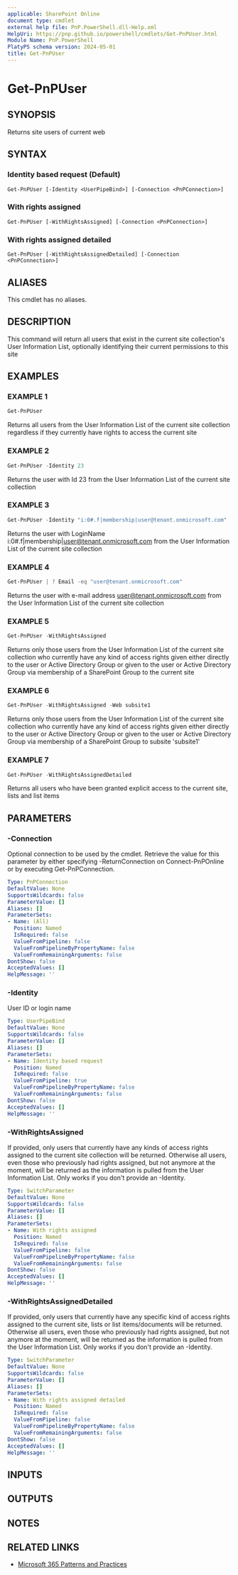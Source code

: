 ```yaml
---
applicable: SharePoint Online
document type: cmdlet
external help file: PnP.PowerShell.dll-Help.xml
HelpUri: https://pnp.github.io/powershell/cmdlets/Get-PnPUser.html
Module Name: PnP.PowerShell
PlatyPS schema version: 2024-05-01
title: Get-PnPUser
---
```


# Get-PnPUser

## SYNOPSIS

Returns site users of current web

## SYNTAX

### Identity based request (Default)

```
Get-PnPUser [-Identity <UserPipeBind>] [-Connection <PnPConnection>]
```

### With rights assigned

```
Get-PnPUser [-WithRightsAssigned] [-Connection <PnPConnection>]
```

### With rights assigned detailed

```
Get-PnPUser [-WithRightsAssignedDetailed] [-Connection <PnPConnection>]
```

## ALIASES

This cmdlet has no aliases.

## DESCRIPTION

This command will return all users that exist in the current site collection's User Information List, optionally identifying their current permissions to this site

## EXAMPLES

### EXAMPLE 1

```powershell
Get-PnPUser
```

Returns all users from the User Information List of the current site collection regardless if they currently have rights to access the current site

### EXAMPLE 2

```powershell
Get-PnPUser -Identity 23
```

Returns the user with Id 23 from the User Information List of the current site collection

### EXAMPLE 3

```powershell
Get-PnPUser -Identity "i:0#.f|membership|user@tenant.onmicrosoft.com"
```

Returns the user with LoginName i:0#.f|membership|user@tenant.onmicrosoft.com from the User Information List of the current site collection

### EXAMPLE 4

```powershell
Get-PnPUser | ? Email -eq "user@tenant.onmicrosoft.com"
```

Returns the user with e-mail address user@tenant.onmicrosoft.com from the User Information List of the current site collection

### EXAMPLE 5

```powershell
Get-PnPUser -WithRightsAssigned
```

Returns only those users from the User Information List of the current site collection who currently have any kind of access rights given either directly to the user or Active Directory Group or given to the user or Active Directory Group via membership of a SharePoint Group to the current site

### EXAMPLE 6

```powershell
Get-PnPUser -WithRightsAssigned -Web subsite1
```

Returns only those users from the User Information List of the current site collection who currently have any kind of access rights given either directly to the user or Active Directory Group or given to the user or Active Directory Group via membership of a SharePoint Group to subsite 'subsite1'

### EXAMPLE 7

```powershell
Get-PnPUser -WithRightsAssignedDetailed
```

Returns all users who have been granted explicit access to the current site, lists and list items

## PARAMETERS

### -Connection

Optional connection to be used by the cmdlet. Retrieve the value for this parameter by either specifying -ReturnConnection on Connect-PnPOnline or by executing Get-PnPConnection.

```yaml
Type: PnPConnection
DefaultValue: None
SupportsWildcards: false
ParameterValue: []
Aliases: []
ParameterSets:
- Name: (All)
  Position: Named
  IsRequired: false
  ValueFromPipeline: false
  ValueFromPipelineByPropertyName: false
  ValueFromRemainingArguments: false
DontShow: false
AcceptedValues: []
HelpMessage: ''
```

### -Identity

User ID or login name

```yaml
Type: UserPipeBind
DefaultValue: None
SupportsWildcards: false
ParameterValue: []
Aliases: []
ParameterSets:
- Name: Identity based request
  Position: Named
  IsRequired: false
  ValueFromPipeline: true
  ValueFromPipelineByPropertyName: false
  ValueFromRemainingArguments: false
DontShow: false
AcceptedValues: []
HelpMessage: ''
```

### -WithRightsAssigned

If provided, only users that currently have any kinds of access rights assigned to the current site collection will be returned. Otherwise all users, even those who previously had rights assigned, but not anymore at the moment, will be returned as the information is pulled from the User Information List. Only works if you don't provide an -Identity.

```yaml
Type: SwitchParameter
DefaultValue: None
SupportsWildcards: false
ParameterValue: []
Aliases: []
ParameterSets:
- Name: With rights assigned
  Position: Named
  IsRequired: false
  ValueFromPipeline: false
  ValueFromPipelineByPropertyName: false
  ValueFromRemainingArguments: false
DontShow: false
AcceptedValues: []
HelpMessage: ''
```

### -WithRightsAssignedDetailed

If provided, only users that currently have any specific kind of access rights assigned to the current site, lists or list items/documents will be returned. Otherwise all users, even those who previously had rights assigned, but not anymore at the moment, will be returned as the information is pulled from the User Information List. Only works if you don't provide an -Identity.

```yaml
Type: SwitchParameter
DefaultValue: None
SupportsWildcards: false
ParameterValue: []
Aliases: []
ParameterSets:
- Name: With rights assigned detailed
  Position: Named
  IsRequired: false
  ValueFromPipeline: false
  ValueFromPipelineByPropertyName: false
  ValueFromRemainingArguments: false
DontShow: false
AcceptedValues: []
HelpMessage: ''
```

## INPUTS

## OUTPUTS

## NOTES

## RELATED LINKS

- [Microsoft 365 Patterns and Practices](https://aka.ms/m365pnp)
